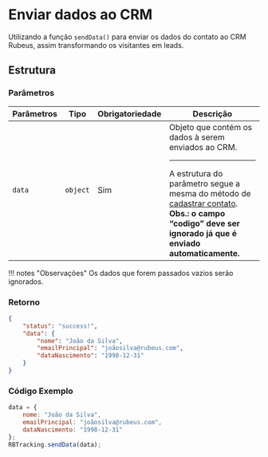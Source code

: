 
# Enviar dados ao CRM

Utilizando a função `sendData()` para enviar os dados do contato ao CRM Rubeus, assim transformando os visitantes em leads.

## Estrutura

### Parâmetros

| Parâmetros | Tipo | Obrigatoriedade | Descrição | 
| --- | --- | --- | --- |
| `data` | `object` | Sim | Objeto que contém os dados à serem enviados ao CRM.<hr>A estrutura do parâmetro segue a mesma do método de [cadastrar contato](/api_crm/contato/#cadastro-de-contato).<br>**Obs.: o campo “codigo” deve ser ignorado já que é enviado automaticamente.** | 

!!! notes "Observações"
    Os dados que forem passados vazios serão ignorados.

### Retorno
``` JSON tab="Return"
{
	"status": "success!",
	"data": {
		"nome": "João da Silva",
		"emailPrincipal": "joãosilva@rubeus.com",
		"dataNascimento": "1998-12-31"
	}
}
```

### Código Exemplo

``` javascript tab="JavaScript"
data = {
    nome: "João da Silva",
    emailPrincipal: "joãosilva@rubeus.com",
    dataNascimento: "1998-12-31"
};
RBTracking.sendData(data);
```

